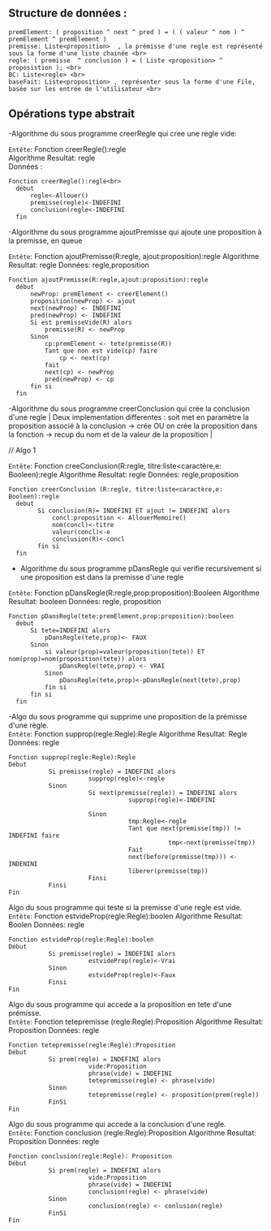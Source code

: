 ## Structure de données :

``` proposition: (valeur ^ nom) = ( Booleen ^ liste <caractère> ) <br>
premElement: ( proposition ^ next ^ pred ) = ( ( valeur ^ nom ) ^ premElement ^ premElement ) 
premisse: Liste<proposition>  , la prémisse d'une regle est représenté sous la forme d'une liste chainée <br>
regle: ( premisse  ^ conclusion ) = ( Liste <proposition> ^ proposistion ); <br>
BC: Liste<regle> <br>
baseFait: Liste<proposition> , représenter sous la forme d'une File, basée sur les entrée de l'utilisateur <br>
````
## Opérations type abstrait 

-Algorithme du sous programme creerRegle qui cree une regle vide:<br>

```Entête```: Fonction creerRegle():regle<br>
Algorithme Resultat: regle<br>
           Données :<br>
```
Fonction creerRegle():regle<br>
  début
      regle<-Allouer()
      premisse(regle)<-INDEFINI
      conclusion(regle<-INDEFINI
  fin
```

-Algorithme du sous programme ajoutPremisse qui ajoute une proposition à la premisse, en queue

```Entête```: Fonction ajoutPremisse(R:regle, ajout:proposition):regle
Algorithme Resultat: regle
           Données: regle,proposition
```
Fonction ajoutPremisse(R:regle,ajout:proposition):regle
  début
      newProp: premElement <- creerElement()
      proposition(newProp) <- ajout
      next(newProp) <- INDEFINI
      pred(newProp) <- INDEFINI
      Si est premisseVide(R) alors 
          premisse(R) <- newProp
      Sinon
          cp:premElement <- tete(premisse(R))
          Tant que non est vide(cp) faire 
              cp <- next(cp)
          fait
          next(cp) <- newProp
          pred(newProp) <- cp
      fin si
  fin
```
  -Algorithme du sous programme creerConclusion qui crée la conclusion d'une regle  | Deux implementation differentes : soit met en paramètre la proposition associé à la conclusion -> crée OU  on crée la proposition dans la fonction -> recup du nom et de la valeur de la proposition | 

// Algo 1

```Entête```: Fonction creeConclusion(R:regle, titre:liste<caractère,e: Booleen):regle
Algorithme Resultat: regle
           Données: regle,proposition
```
Fonction creerConclusion (R:regle, titre:liste<caractère,e: Booleen):regle
  debut
        Si conclusion(R)= INDEFINI ET ajout != INDEFINI alors
            concl:proposition <- AllouerMemoire()
            nom(concl)<-titre
            valeur(concl)<-e
            conclusion(R)<-concl
        fin si
  fin
```

- Algorithme du sous programme pDansRegle qui verifie recursivement si une proposition est dans la premisse d'une regle

```Entête```: Fonction pDansRegle(R:regle,prop:proposition):Booleen
Algorithme Resultat: booleen
           Données: regle, proposition
```
Fonction pDansRegle(tete:premElement,prop:proposition):booleen
  debut
      Si tete=INDEFINI alors
          pDansRegle(tete,prop)<- FAUX
      Sinon
          si valeur(prop)=valeur(proposition(tete)) ET nom(prop)=nom(proposition(tete)) alors
              pDansRegle(tete,prop) <- VRAI
          Sinon
              pDansRegle(tete,prop)<-pDansRegle(next(tete),prop)
          fin si
      fin si
  fin
  ```

   -Algo du sous programme qui supprime une proposition de la prémisse d'une règle. <br>
   ```Entête```: Fonction supprop(regle:Regle):Regle
Algorithme Resultat: Regle
           Données: regle
```
Fonction supprop(regle:Regle):Regle
Début
           Si premisse(regle) = INDEFINI alors
                      supprop(regle)<-regle
           Sinon
                      Si next(premisse(regle)) = INDEFINI alors
                                 supprop(regle)<-INDEFINI
                      
                      Sinon
                                 tmp:Regle<-regle
                                 Tant que next(premisse(tmp)) != INDEFINI faire 
                                            tmp<-next(premisse(tmp))
                                 Fait
                                 next(before(premisse(tmp))) <- INDENINI
                                 liberer(premisse(tmp))
                      Finsi
           Finsi
Fin
```
Algo du sous programme qui teste si la premisse d'une regle est vide. <br>
   ```Entête```: Fonction estvideProp(regle:Regle):boolen
Algorithme Resultat: Boolen
           Données: regle
```
Fonction estvideProp(regle:Regle):boolen
Début
           Si premisse(regle) = INDEFINI alors
                      estvideProp(regle)<-Vrai
           Sinon
                      estvideProp(regle)<-Faux
           Finsi
Fin
```
Algo du sous programme qui accede a la proposition en tete d'une prémisse. <br>
   ```Entête```: Fonction tetepremisse (regle:Regle):Proposition 
Algorithme Resultat: Proposition
           Données: regle
```
Fonction tetepremisse(regle:Regle):Proposition
Début
           Si prem(regle) = INDEFINI alors
                      vide:Proposition
                      phrase(vide) = INDEFINI
                      tetepremisse(regle) <- phrase(vide) 
           Sinon
                      tetepremisse(regle) <- proposition(prem(regle))
           FinSi
Fin
```
Algo du sous programme qui accede a la conclusion d'une regle. <br>
   ```Entête```: Fonction conclusion (regle:Regle):Proposition 
Algorithme Resultat: Proposition
           Données: regle    
```
Fonction conclusion(regle:Regle): Proposition
Début
           Si prem(regle) = INDEFINI alors
                      vide:Proposition
                      phrase(vide) = INDEFINI
                      conclusion(regle) <- phrase(vide) 
           Sinon
                      conclusion(regle) <- conlusion(regle)
           FinSi
Fin
```
